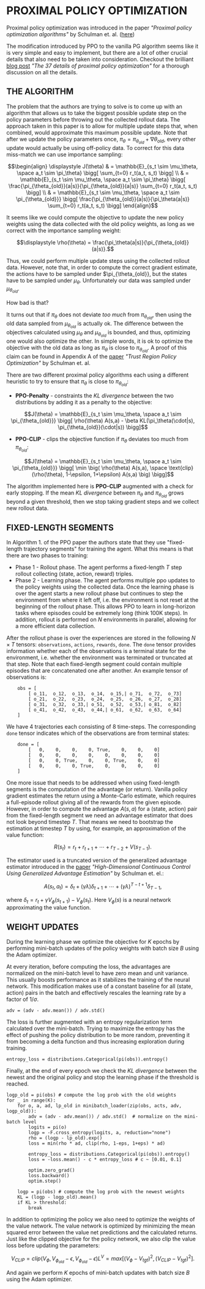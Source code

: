 # PROXIMAL POLICY OPTIMIZATION
Proximal policy optimization was introduced in the paper
*"Proximal policy optimization algorithms"* by Schulman et. al.
([here](https://arxiv.org/abs/1707.06347))

The modification introduced by PPO to the vanilla PG algorithm seems like it is
very simple and easy to implement, but there are a lot of other crucial details
that also need to be taken into consideration. Checkout the brilliant
[blog post](https://iclr-blog-track.github.io/2022/03/25/ppo-implementation-details/)
*"The 37 details of proximal policy optimization"* for a thorough discussion on
all the details.


## THE ALGORITHM
The problem that the authors are trying to solve is to come up with an algorithm
that allows us to take the biggest possible update step on the policy parameters
before throwing out the collected rollout data. The approach taken in this paper
is to allow for multiple update steps that, when combined, would approximate
this maximum possible update. Note that after we update the policy parameters
once, $\pi_\theta = \pi_{\theta_{old}} + \nabla \theta_{old}$, every other update
would actually be using off-policy data. To correct for this data miss-match we
can use importance sampling:

```math
\begin{align}
\displaystyle J(\theta)
& = \mathbb{E}_{s_t \sim \mu_\theta, \space a_t \sim \pi_\theta}
    \bigg[ \sum_{t=0} r_t(a_t, s_t) \bigg] \\
& = \mathbb{E}_{s_t \sim \mu_\theta, \space a_t \sim \pi_\theta}
    \bigg[
        \frac{\pi_{\theta_{old}}(a|s)}{\pi_{\theta_{old}}(a|s)} \sum_{t=0} r_t(a_t, s_t)
    \bigg] \\
& = \mathbb{E}_{s_t \sim \mu_\theta, \space a_t \sim \pi_{\theta_{old}}}
    \bigg[
        \frac{\pi_{\theta_{old}}(a|s)}{\pi_\theta(a|s)} \sum_{t=0} r_t(a_t, s_t)
    \bigg]
\end{align}
```

It seems like we could compute the objective to update the new policy weights
using the data collected with the old policy weights, as long as we correct with
the importance sampling weight:

```math
\displaystyle \rho(\theta) = \frac{\pi_\theta(a|s)}{\pi_{\theta_{old}}(a|s)}.
```

Thus, we could perform multiple update steps using the collected rollout data.
However, note that, in order to compute the correct gradient estimate, the
actions have to be sampled under $\pi_{\theta_{old}}, but the states have to be
sampled under $\mu_\theta$. Unfortunately our data was sampled under
$\mu_{\theta_{old}}$.

How bad is that?

It turns out that if $\pi_\theta$ does not deviate *too much* from
$\pi_{\theta_{old}}$, then using the old data sampled from $\mu_{\theta_{old}}$
is actually ok. The difference between the objectives calculated using $\mu_\theta$
and $\mu_{\theta_{old}}$ is bounded, and thus, optimizing one would also optimize
the other. In simple words, it is ok to optimize the objective with the old data
as long as $\pi_\theta$ is close to $\pi_{\theta_{old}}$. A proof of this claim
can be found in Appendix A of the [paper](https://arxiv.org/abs/1502.05477)
*"Trust Region Policy Optimization"* by Schulman et. al.

There are two different proximal policy algorithms each using a different
heuristic to try to ensure that $\pi_\theta$ is close to $\pi_{\theta_{old}}$:

* **PPO-Penalty** - constraints the *KL divergence* between the two distributions
by adding it as a penalty to the objective:

```math
J(\theta) =
\mathbb{E}_{s_t \sim \mu_\theta, \space a_t \sim \pi_{\theta_{old}}}
\bigg[
    \rho(\theta) A(s,a) - \beta KL(\pi_\theta(\cdot|s), \pi_{\theta_{old}}(\cdot|s))
\bigg]
```

* **PPO-CLIP** - clips the objective function if $\pi_\theta$ deviates too much
from $\pi_{\theta_{old}}$:

```math
J(\theta) =
\mathbb{E}_{s_t \sim \mu_\theta, \space a_t \sim \pi_{\theta_{old}}}
\bigg[
    \min \big(
        \rho(\theta) A(s,a), \space \text{clip}(\rho(\theta), 1-\epsilon, 1+\epsilon) A(s,a)
    \big)
\bigg]
```

The algorithm implemented here is **PPO-CLIP** augmented with a check for
early stopping. If the mean *KL divergence* between $\pi_\theta$ and
$\pi_{\theta_{old}}$ grows beyond a given threshold, then we stop taking
gradient steps and we collect new rollout data.


## FIXED-LENGTH SEGMENTS
In Algorithm 1. of the PPO paper the authors state that they use "fixed-length
trajectory segments" for training the agent. What this means is that there are
two phases to training:
* Phase 1 - Rollout phase. The agent performs a fixed-length $T$ step rollout
collecting (state, action, reward) triples.
* Phase 2 - Learning phase. The agent performs multiple ppo updates to the
policy weights using the collected data.
Once the learning phase is over the agent starts a new rollout phase but
continues to step the environment from where it left off, i.e. the environment
is not reset at the beginning of the rollout phase. This allows PPO to learn in
long-horizon tasks where episodes could be extremely long (think 100K steps). In
addition, rollout is performed on $N$ environments in parallel, allowing for a
more efficient data collection.

After the rollout phase is over the experiences are stored in the following
$N \times T$ tensors: `observations`, `actions`, `rewards`, `done`. The `done`
tensor provides information whether each of the observations is a terminal state
for the environment, i.e. whether the environment was terminated or truncated at
that step. Note that each fixed-length segment could contain multiple episodes
that are concatenated one after another. An example tensor of observations is:
```python3
    obs = [
        [ o_11,  o_12,  o_13,  o_14,  o_15,| o_71,  o_72,  o_73]
        [ o_21,  o_22,  o_23,  o_24,  o_25,  o_26,  o_27,  o_28]
        [ o_31,  o_32,  o_33,| o_51,  o_52,  o_53,| o_81,  o_82]
        [ o_41,  o_42,  o_43,  o_44,| o_61,  o_62,  o_63,  o_64]
    ]
```

We have 4 trajectories each consisting of 8 time-steps. The corresponding `done`
tensor indicates which of the observations are from terminal states:
```python3
    done = [
        [   0,    0,    0,    0, True,    0,    0,    0]
        [   0,    0,    0,    0,    0,    0,    0,    0]
        [   0,    0, True,    0,    0, True,    0,    0]
        [   0,    0,    0, True,    0,    0,    0,    0]
    ]
```

One more issue that needs to be addressed when using fixed-length segments is
the computation of the advantage (or return). Vanilla policy gradient estimates
the return using a Monte-Carlo estimate, which requires a full-episode rollout
giving all of the rewards from the given episode. However, in order to compute
the advantage $A(s,a)$ for a (state, action) pair from the fixed-length segment
we need an advantage estimator that does not look beyond timestep $T$. That means
we need to bootstrap the estimation at timestep $T$ by using, for example, an
approximation of the value function:

```math
R(s_t) = r_t + r_{t+1} + \cdots + r_{T-2} + V(s_{T-1}).
```

The estimator used is a truncated version of the generalized advantage estimator
introduced in the [paper](https://arxiv.org/abs/1506.02438)
*"High-Dimensional Continuous Control Using Generalized Advantage Estimation"*
by Schulman et. el.:

```math
A(s_t, a_t) = \delta_t + (\gamma \lambda) \delta_{t+1} +
\cdots + (\gamma \lambda)^{T-t+1} \delta_{T-1},
```

where $\delta_t = r_t + \gamma V_\phi(s_{t+1}) - V_\phi(s_t)$. Here $V_\phi(s)$
is a neural network approximating the value function.


## WEIGHT UPDATES
During the learning phase we optimize the objective for $K$ epochs by performing
mini-batch updates of the policy weights with batch size $B$ using the Adam
optimizer.

At every iteration, before computing the loss, the advantages are normalized on
the mini-batch level to have zero mean and unit variance. This usually boosts
performance as it stabilizes the training of the neural network. This
modification makes use of a constant baseline for all (state, action) pairs in
the batch and effectively rescales the learning rate by a factor of $1 / \sigma$.

```python3
adv = (adv - adv.mean()) / adv.std()
```

The loss is further augmented with an entropy regularization term calculated
over the mini-batch. Trying to maximize the entropy has the effect of pushing
the policy distribution to be more random, preventing it from becoming a delta
function and thus increasing exploration during training.

```python3
entropy_loss = distributions.Categorical(pi(obs)).entropy()
```

Finally, at the end of every epoch we check the *KL divergence* between the
newest and the original policy and stop the learning phase if the threshold is
reached.

```python3
logp_old = pi(obs) # compute the log prob with the old weights
for _ in range(K):
    for o, a, ad, lp_old in minibatch_loader(zip(obs, acts, adv, logp_old)):
        adv = (adv - adv.mean()) / adv.std()  # normalize on the mini-batch level
        logits = pi(o)
        logp = -F.cross_entropy(logits, a, reduction="none")
        rho = (logp - lp_old).exp()
        loss = min(rho * ad, clip(rho, 1-eps, 1+eps) * ad)

        entropy_loss = distributions.Categorical(pi(obs)).entropy()
        loss = -loss.mean() - c * entropy_loss # c ~ [0.01, 0.1]

        optim.zero_grad()
        loss.backward()
        optim.step()

    logp = pi(obs) # compute the log prob with the newest weights
    KL = (logp - logp_old).mean()
    if KL > threshold:
        break
```

In addition to optimizing the policy we also need to optimize the weights of
the value network. The value network is optimized by minimizing the mean squared
error between the value net predictions and the calculated returns. Just like
the clipped objective for the policy network, we also clip the value loss before
updating the parameters:

```math
V_{CLIP} = clip(V_\phi, V_{\phi_{old}}-\epsilon, V_{\phi_{old}}-\epsilon)

L^V = max[(V_\phi - V_{tgt})^2, (V_{CLIP} - V_{tgt})^2].
```

And again we perform $K$ epochs of mini-batch updates with batch size $B$ using
the Adam optimizer.
